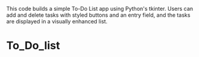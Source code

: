 This code builds a simple To-Do List app using Python's tkinter. Users can add and delete tasks with styled buttons and an entry field, and the tasks are displayed in a visually enhanced list.
# To_Do_list

